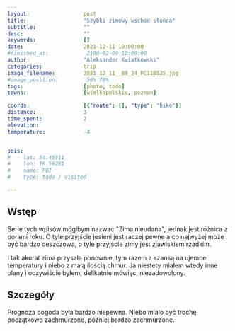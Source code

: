 ```yaml
---
layout:                 post
title:                  "Szybki zimowy wschód słońca"
subtitle:               ""
desc:                   ""
keywords:               []
date:                   2021-12-11 10:00:00
#finished_at:            2100-02-09 12:00:00
author:                 "Aleksander Kwiatkowski"
categories:             trip
image_filename:         2021_12_11__09_24_PC110525.jpg
#image_position:         50% 70%
tags:                   [photo, todo]
towns:                  [wielkopolskie, poznan]

coords:                 [{"route": [], "type": "hike"}]
distance:               3
time_spent:             2
elevation:              
temperature:            -4


pois:
#  - lat: 54.45911
#    lon: 18.56281
#    name: POI
#    type: todo / visited

---
```



## Wstęp

Serie tych wpisów mógłbym nazwać "Zima nieudana", jednak jest różnica z porami roku. O tyle
przyjście jesieni jest raczej pewne a co najwyżej może być bardzo deszczowa,
o tyle przyjście zimy jest zjawiskiem rzadkim.

I tak akurat zima przyszła ponownie, tym razem z szansą na ujemne temperatury
i niebo z małą ilością chmur. Ja niestety miałem wtedy inne plany i
oczywiście byłem, delikatnie mówiąc, niezadowolony.

## Szczegóły

Prognoza pogoda była bardzo niepewna. Niebo miało być trochę początkowo zachmurzone,
później bardzo zachmurzone.
